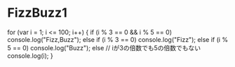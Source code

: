 # FizzBuzz1
for (var i = 1; i <= 100; i++) {
  if (i % 3 == 0 && i % 5 == 0)
    console.log("Fizz,Buzz");
  else if (i % 3 == 0)
    console.log("Fizz");
  else if (i % 5 == 0)
    console.log("Buzz");
  else  // iが3の倍数でも5の倍数でもない
    console.log(i);
}
